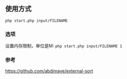 ## 使用方式

`php start.php input/FILENAME`

### 选项

设置内存限制，单位是M: `php start.php input/FILENAME 1`

### 参考
https://github.com/abdimaye/external-sort